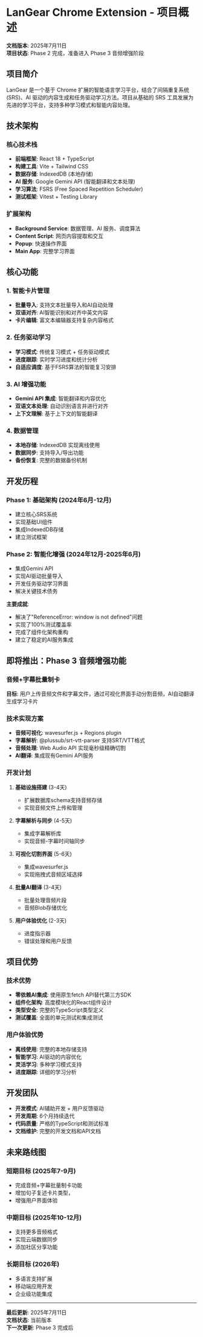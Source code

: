 # LanGear Chrome Extension - 项目概述

**文档版本**: 2025年7月11日  
**项目状态**: Phase 2 完成，准备进入 Phase 3 音频增强阶段

## 项目简介

LanGear 是一个基于 Chrome 扩展的智能语言学习平台，结合了间隔重复系统(SRS)、AI 驱动的内容生成和任务驱动学习方法。项目从基础的 SRS 工具发展为先进的学习平台，支持多种学习模式和智能内容处理。

## 技术架构

### 核心技术栈
- **前端框架**: React 18 + TypeScript
- **构建工具**: Vite + Tailwind CSS
- **数据存储**: IndexedDB (本地存储)
- **AI 服务**: Google Gemini API (智能翻译和文本处理)
- **学习算法**: FSRS (Free Spaced Repetition Scheduler)
- **测试框架**: Vitest + Testing Library

### 扩展架构
- **Background Service**: 数据管理、AI 服务、调度算法
- **Content Script**: 网页内容提取和交互
- **Popup**: 快速操作界面
- **Main App**: 完整学习界面

## 核心功能

### 1. 智能卡片管理
- **批量导入**: 支持文本批量导入和AI自动处理
- **双语对齐**: AI智能识别和对齐中英文内容
- **卡片编辑**: 富文本编辑器支持复杂内容格式

### 2. 任务驱动学习
- **学习模式**: 传统复习模式 + 任务驱动模式
- **进度跟踪**: 实时学习进度和统计分析
- **自适应调度**: 基于FSRS算法的智能复习安排

### 3. AI 增强功能
- **Gemini API 集成**: 智能翻译和内容优化
- **双语文本处理**: 自动识别语言并进行对齐
- **上下文理解**: 基于上下文的智能翻译

### 4. 数据管理
- **本地存储**: IndexedDB 实现离线使用
- **数据同步**: 支持导入/导出功能
- **备份恢复**: 完整的数据备份机制

## 开发历程

### Phase 1: 基础架构 (2024年6月-12月)
- 建立核心SRS系统
- 实现基础UI组件
- 集成IndexedDB存储
- 建立测试框架

### Phase 2: 智能化增强 (2024年12月-2025年6月)
- 集成Gemini API
- 实现AI驱动批量导入
- 开发任务驱动学习界面
- 解决关键技术债务

**主要成就**:
- 解决了"ReferenceError: window is not defined"问题
- 实现了100%测试覆盖率
- 完成了组件化架构重构
- 建立了稳定的AI服务集成

## 即将推出：Phase 3 音频增强功能

### 音频+字幕批量制卡
**目标**: 用户上传音频文件和字幕文件，通过可视化界面手动分割音频，AI自动翻译生成学习卡片

### 技术实现方案
- **音频可视化**: wavesurfer.js + Regions plugin
- **字幕解析**: @plussub/srt-vtt-parser 支持SRT/VTT格式
- **音频处理**: Web Audio API 实现毫秒级精确切割
- **AI翻译**: 集成现有Gemini API服务

### 开发计划
1. **基础设施搭建** (3-4天)
   - 扩展数据库schema支持音频存储
   - 实现音频文件上传和管理

2. **字幕解析与同步** (4-5天)
   - 集成字幕解析库
   - 实现音频-字幕时间轴同步

3. **可视化切割界面** (5-6天)
   - 集成wavesurfer.js
   - 实现拖拽式音频区域选择

4. **批量AI翻译** (3-4天)
   - 批量处理音频片段
   - 音频Blob存储优化

5. **用户体验优化** (2-3天)
   - 进度指示器
   - 错误处理和用户反馈

## 项目优势

### 技术优势
- **零依赖AI集成**: 使用原生fetch API替代第三方SDK
- **组件化架构**: 高度模块化的React组件设计
- **类型安全**: 完整的TypeScript类型定义
- **测试覆盖**: 全面的单元测试和集成测试

### 用户体验优势
- **离线使用**: 完整的本地存储支持
- **智能学习**: AI驱动的内容优化
- **灵活学习**: 多种学习模式支持
- **进度跟踪**: 详细的学习分析

## 开发团队

- **开发模式**: AI辅助开发 + 用户反馈驱动
- **开发周期**: 6个月持续迭代
- **代码质量**: 严格的TypeScript和测试标准
- **文档维护**: 完整的开发文档和API文档

## 未来路线图

### 短期目标 (2025年7-9月)
- 完成音频+字幕批量制卡功能
- 增加句子复述卡片类型，
- 增强用户界面体验

### 中期目标 (2025年10-12月)
- 支持更多音频格式
- 实现云端数据同步
- 添加社区分享功能

### 长期目标 (2026年)
- 多语言支持扩展
- 移动端应用开发
- 企业级功能集成

---

**最后更新**: 2025年7月11日  
**文档状态**: 当前版本  
**下一次更新**: Phase 3 完成后 